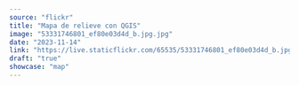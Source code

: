 ```yaml
---
source: "flickr"
title: "Mapa de relieve con QGIS"
image: "53331746801_ef80e03d4d_b.jpg.jpg"
date: "2023-11-14"
link: "https://live.staticflickr.com/65535/53331746801_ef80e03d4d_b.jpg"
draft: "true"
showcase: "map"
---
```

